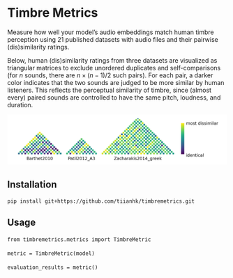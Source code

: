 # Timbre Metrics

Measure how well your model’s audio embeddings match human timbre perception using 21 published datasets with audio files and their pairwise (dis)similarity ratings.

Below, human (dis)similarity ratings from three datasets are visualized as triangular matrices to exclude unordered duplicates and self-comparisons (for $n$ sounds, there are $n\times(n-1)/2$ such pairs). For each pair, a darker color indicates that the two sounds are judged to be more similar by human listeners. This reflects the perceptual similarity of timbre, since (almost every) paired sounds are controlled to have the same pitch, loudness, and duration.

![Dissimilarities between audio stimuli judged by humans](assets/true_dissim.png)

## Installation
```
pip install git+https://github.com/tiianhk/timbremetrics.git
```

## Usage
```
from timbremetrics.metrics import TimbreMetric

metric = TimbreMetric(model)

evaluation_results = metric()
```

